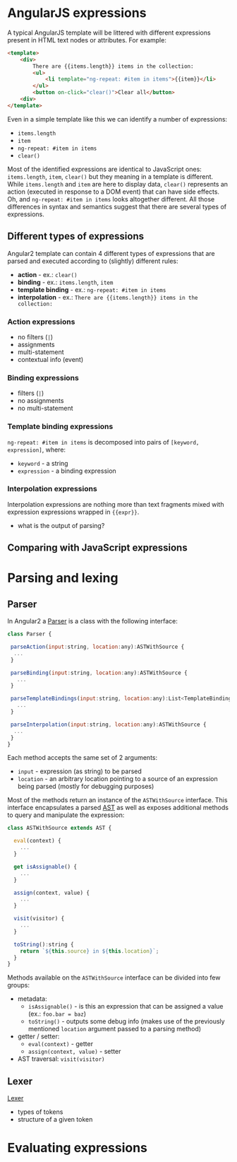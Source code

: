 # AngularJS expressions

A typical AngularJS template will be littered with different expressions present in HTML text nodes or attributes. For example:

```html
<template>
    <div>
        There are {{items.length}} items in the collection:
        <ul>
            <li template="ng-repeat: #item in items">{{item}}</li>
        </ul>
        <button on-click="clear()">Clear all</button>
    <div>
</template>
```

Even in a simple template like this we can identify a number of expressions:
* `items.length`
* `item`
* `ng-repeat: #item in items`
* `clear()`

Most of the identified expressions are identical to JavaScript ones: `items.length`, `item`, `clear()` but they meaning in a template is different. While `items.length` and `item` are here to display data, `clear()` represents an action (executed in response to a DOM event) that can have side effects. Oh, and `ng-repeat: #item in items` looks altogether different. All those differences in syntax and semantics suggest that there are several types of expressions.

## Different types of expressions

Angular2 template can contain 4 different types of expressions that are parsed and executed according to (slightly) different rules:
* **action** - ex.: `clear()`
* **binding** - ex.: `items.length`, `item`
* **template binding** - ex.: `ng-repeat: #item in items`
* **interpolation** - ex.: `There are {{items.length}} items in the collection:`

### Action expressions

* no filters (`|`)
* assignments
* multi-statement
* contextual info (event)

### Binding expressions

* filters (`|`)
* no assignments
* no multi-statement

### Template binding expressions

`ng-repeat: #item in items` is decomposed into pairs of `[keyword, expression]`, where:
 * `keyword` - a string
 * `expression` - a binding expression

### Interpolation expressions

Interpolation expressions are nothing more than text fragments mixed with expression expressions wrapped in `{{expr}}`.

- what is the output of parsing?

## Comparing with JavaScript expressions

# Parsing and lexing

## Parser

In Angular2 a [Parser](https://github.com/angular/angular/blob/master/modules/change_detection/src/parser/parser.js#2) is a class with the following interface:

 ```javascript
class Parser {

  parseAction(input:string, location:any):ASTWithSource {
   ...
  }

  parseBinding(input:string, location:any):ASTWithSource {
    ...
  }

  parseTemplateBindings(input:string, location:any):List<TemplateBinding> {
    ...
  }

  parseInterpolation(input:string, location:any):ASTWithSource {
   ...
  }
}
```

Each method accepts the same set of 2 arguments:
* `input` - expression (as string) to be parsed
* `location` - an arbitrary location pointing to a source of an expression being parsed (mostly for debugging purposes)

Most of the methods return an instance of the `ASTWithSource` interface. This interface encapsulates a parsed [AST](http://en.wikipedia.org/wiki/Abstract_syntax_tree) as well as exposes additional methods to query and manipulate the expression:

```JavaScript
class ASTWithSource extends AST {

  eval(context) {
    ...
  }

  get isAssignable() {
    ...
  }

  assign(context, value) {
    ...
  }

  visit(visitor) {
    ...
  }

  toString():string {
    return `${this.source} in ${this.location}`;
  }
}
```

Methods available on the `ASTWithSource` interface can be divided into few groups:
* metadata:
    * `isAssignable()` - is this an expression that can be assigned a value (ex.: `foo.bar = baz`)
    * `toString()` - outputs some debug info (makes use of the previously mentioned `location` argument passed to a parsing method)
* getter / setter:
    * `eval(context)` - getter
    * `assign(context, value)` - setter
* AST traversal: `visit(visitor)`

## Lexer

[Lexer](https://github.com/angular/angular/blob/master/modules/change_detection/src/parser/lexer.js)
- types of tokens
- structure of a given token


# Evaluating expressions